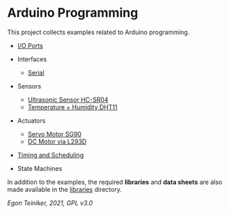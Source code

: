 # Arduino Programming

This project collects examples related to Arduino programming.

* [I/O Ports](https://github.com/teiniker/teiniker-lectures-arduino/tree/main/io-ports)

* Interfaces
  * [Serial](https://github.com/teiniker/teiniker-lectures-arduino/tree/main/interfaces/serial)
  
* Sensors
  * [Ultrasonic Sensor HC-SR04](https://github.com/teiniker/teiniker-lectures-arduino/tree/main/sensors/hc-sr04)
  * [Temperature + Humidity DHT11](https://github.com/teiniker/teiniker-lectures-arduino/tree/main/sensors/dht11)
  
* Actuators
  * [Servo Motor SG90](https://github.com/teiniker/teiniker-lectures-arduino/tree/main/actuators/sg90)
  * [DC Motor via L293D](https://github.com/teiniker/teiniker-lectures-arduino/tree/main/actuators/L293)
 
 * [Timing and Scheduling](https://github.com/teiniker/teiniker-lectures-arduino/tree/main/timing)

* State Machines

In addition to the examples, the required **libraries** and **data sheets** are also made available in the 
[libraries](https://github.com/teiniker/teiniker-lectures-arduino/tree/main/libraries) directory.

*Egon Teiniker, 2021, GPL v3.0* 
